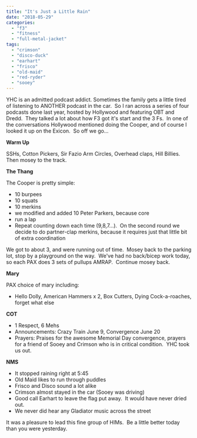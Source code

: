 ```yaml
---
title: "It's Just a Little Rain"
date: "2018-05-29"
categories: 
  - "f3"
  - "fitness"
  - "full-metal-jacket"
tags: 
  - "crimson"
  - "disco-duck"
  - "earhart"
  - "frisco"
  - "old-maid"
  - "red-ryder"
  - "sooey"
---
```


YHC is an admitted podcast addict. Sometimes the family gets a little tired of listening to ANOTHER podcast in the car.  So I ran across a series of four podcasts done last year, hosted by Hollywood and featuring OBT and Dredd.  They talked a lot about how F3 got it's start and the 3 Fs.  In one of the conversations Hollywood mentioned doing the Cooper, and of course I looked it up on the Exicon.  So off we go...

**Warm Up**

SSHs, Cotton Pickers, Sir Fazio Arm Circles, Overhead claps, Hill Billies.  Then mosey to the track.

**The Thang**

The Cooper is pretty simple:

- 10 burpees
- 10 squats
- 10 merkins
- we modified and added 10 Peter Parkers, because core
- run a lap
- Repeat counting down each time (9,8,7...).  On the second round we decide to do partner-clap merkins, because it requires just that little bit of extra coordination

We got to about 3, and were running out of time.  Mosey back to the parking lot, stop by a playground on the way.  We've had no back/bicep work today, so each PAX does 3 sets of pullups AMRAP.  Continue mosey back.

**Mary**

PAX choice of mary including:

- Hello Dolly, American Hammers x 2, Box Cutters, Dying Cock-a-roaches, forget what else

**COT**

- 1 Respect, 6 Mehs
- Announcements: Crazy Train June 9, Convergence June 20
- Prayers: Praises for the awesome Memorial Day convergence, prayers for a friend of Sooey and Crimson who is in critical condition.  YHC took us out.

**NMS**

- It stopped raining right at 5:45
- Old Maid likes to run through puddles
- Frisco and Disco sound a lot alike
- Crimson almost stayed in the car (Sooey was driving)
- Good call Earhart to leave the flag put away.  It would have never dried out.
- We never did hear any Gladiator music across the street

It was a pleasure to lead this fine group of HIMs.  Be a little better today than you were yesterday.
